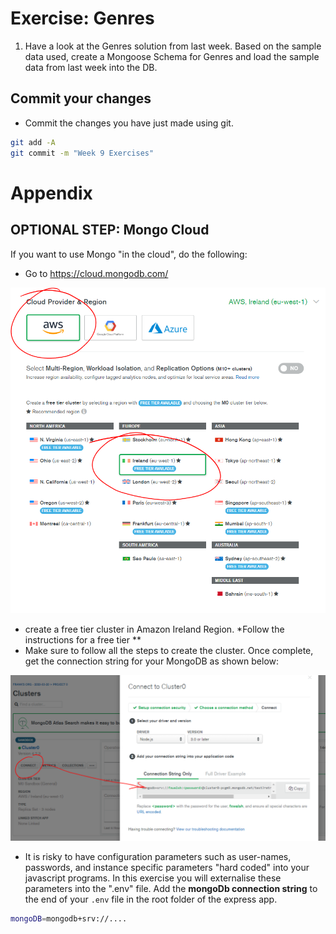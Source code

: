 # Exercise: Genres

1. Have a look at the Genres solution from last week. Based on the sample data used, create a Mongoose Schema for Genres and load the sample data from last week into the DB. 

## Commit your changes

- Commit the changes you have just made using git.

~~~bash
git add -A
git commit -m "Week 9 Exercises"
~~~

# Appendix
## OPTIONAL STEP: Mongo Cloud

If you want to use Mongo "in the cloud", do the following:

- Go to  https://cloud.mongodb.com/

![MongoDB Cloud](./img/cloud.png)

- create a free tier cluster in Amazon Ireland Region. *Follow the instructions for a free tier **
- Make sure to follow all the steps to create the cluster. Once complete, get the connection string for your MongoDB as shown below:

![MongoDB Cloud](./img/connect.png)

- It is risky to have configuration parameters such as user-names, passwords, and instance specific parameters "hard coded" into your javascript programs. In this exercise you will externalise these parameters into the ".env" file. Add the **mongoDb connection string** to the end of your ``.env`` file in the root folder of the express app. 

```bash
mongoDB=mongodb+srv://....
```
